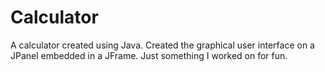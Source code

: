 # Calculator
A calculator created using Java. 
Created the graphical user interface on a JPanel embedded in a JFrame.
Just something I worked on for fun. 
